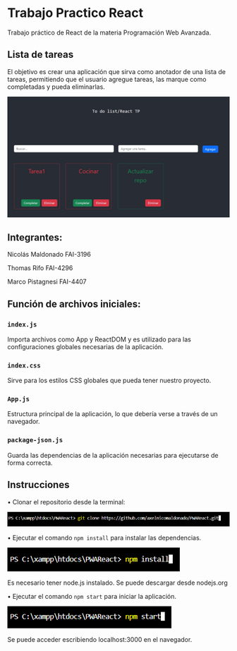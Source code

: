 # Trabajo Practico React
Trabajo práctico de React de la materia Programación Web Avanzada.

## Lista de tareas
El objetivo es crear una aplicación que sirva como anotador
de una lista de tareas, permitiendo que el usuario agregue tareas,
las marque como completadas y pueda eliminarlas.

![todolist](./src/Images/todolist.jpg)

## Integrantes:
Nicolás Maldonado FAI-3196

Thomas Rifo FAI-4296

Marco Pistagnesi FAI-4407

## Función de archivos iniciales:

### `index.js`
Importa archivos como App y ReactDOM y es utilizado para las
configuraciones globales necesarias de la aplicación.

### `index.css`
Sirve para los estilos CSS globales que pueda tener nuestro proyecto.

### `App.js`
Estructura principal de la aplicación, lo que debería verse a través
de un navegador.

### `package-json.js`
Guarda las dependencias de la aplicación necesarias para ejecutarse
de forma correcta.

## Instrucciones
• Clonar el repositorio desde la terminal:

![instruccion1](./src/Images/screenshot1.png)


• Ejecutar el comando `npm install` para instalar las dependencias.

![instruccion2](./src/Images/screenshot2.png)

Es necesario tener node.js instalado. Se puede descargar desde nodejs.org


• Ejecutar el comando `npm start` para iniciar la aplicación.

![instruccion3](./src/Images/screenshot3.png)

Se puede acceder escribiendo localhost:3000 en el navegador.

